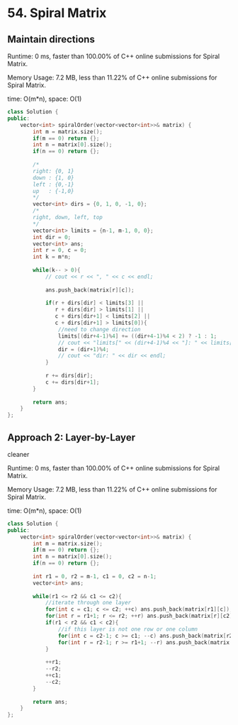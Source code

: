 # 54. Spiral Matrix

## Maintain directions
Runtime: 0 ms, faster than 100.00% of C++ online submissions for Spiral Matrix.

Memory Usage: 7.2 MB, less than 11.22% of C++ online submissions for Spiral Matrix.

time: O(m*n), space: O(1)

```cpp
class Solution {
public:
    vector<int> spiralOrder(vector<vector<int>>& matrix) {
        int m = matrix.size();
        if(m == 0) return {};
        int n = matrix[0].size();
        if(n == 0) return {};
        
        /*
        right: {0, 1}
        down : {1, 0}
        left : {0,-1}
        up   : {-1,0}
        */
        vector<int> dirs = {0, 1, 0, -1, 0};
        /*
        right, down, left, top
        */
        vector<int> limits = {n-1, m-1, 0, 0};
        int dir = 0;
        vector<int> ans;
        int r = 0, c = 0;
        int k = m*n;
        
        while(k-- > 0){
            // cout << r << ", " << c << endl;
            
            ans.push_back(matrix[r][c]);
            
            if(r + dirs[dir] < limits[3] || 
               r + dirs[dir] > limits[1] || 
               c + dirs[dir+1] < limits[2] || 
               c + dirs[dir+1] > limits[0]){
                //need to change direction
                limits[(dir+4-1)%4] += ((dir+4-1)%4 < 2) ? -1 : 1;
                // cout << "limits[" << (dir+4-1)%4 << "]: " << limits[(dir+4-1)%4] << endl;
                dir = (dir+1)%4;
                // cout << "dir: " << dir << endl;
            }
            
            r += dirs[dir];
            c += dirs[dir+1];
        }
                          
        return ans;
    }
};
```

## Approach 2: Layer-by-Layer
cleaner

Runtime: 0 ms, faster than 100.00% of C++ online submissions for Spiral Matrix.

Memory Usage: 7.2 MB, less than 11.22% of C++ online submissions for Spiral Matrix.

time: O(m*n), space: O(1)

```cpp
class Solution {
public:
    vector<int> spiralOrder(vector<vector<int>>& matrix) {
        int m = matrix.size();
        if(m == 0) return {};
        int n = matrix[0].size();
        if(n == 0) return {};
        
        int r1 = 0, r2 = m-1, c1 = 0, c2 = n-1;
        vector<int> ans;
        
        while(r1 <= r2 && c1 <= c2){
            //iterate through one layer
            for(int c = c1; c <= c2; ++c) ans.push_back(matrix[r1][c]);
            for(int r = r1+1; r <= r2; ++r) ans.push_back(matrix[r][c2]);
            if(r1 < r2 && c1 < c2){
                //if this layer is not one row or one column
                for(int c = c2-1; c >= c1; --c) ans.push_back(matrix[r2][c]);
                for(int r = r2-1; r >= r1+1; --r) ans.push_back(matrix[r][c1]);
            }
            
            ++r1;
            --r2;
            ++c1;
            --c2;
        }
        
        return ans;
    }
};
```
